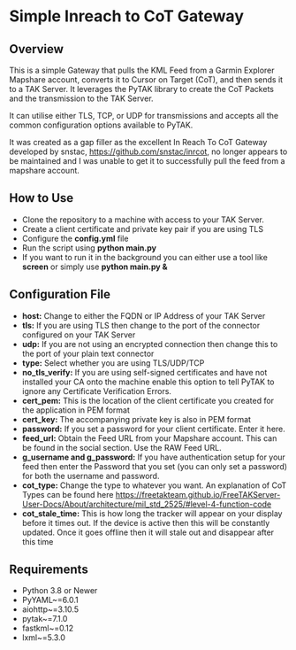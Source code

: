 # Simple Inreach to CoT Gateway

## Overview

This is a simple Gateway that pulls the KML Feed from a Garmin Explorer Mapshare account, converts it to Cursor on Target (CoT), and then sends it to a TAK Server. It leverages the PyTAK library to create the CoT Packets and the transmission to the TAK Server. 

It can utilise either TLS, TCP, or UDP for transmissions and accepts all the common configuration options available to PyTAK. 

It was created as a gap filler as the excellent In Reach To CoT Gateway developed by snstac, https://github.com/snstac/inrcot, no longer appears to be maintained and I was unable to get it to successfully pull the feed from a mapshare account. 

## How to Use

- Clone the repository to a machine with access to your TAK Server. 
- Create a client certificate and private key pair if you are using TLS
- Configure the **config.yml** file
- Run the script using **python main.py**
- If you want to run it in the background you can either use a tool like **screen** or simply use **python main.py &**
  
## Configuration File
  - **host:** Change to either the FQDN or IP Address of your TAK Server
  - **tls:** If you are using TLS then change to the port of the connector configured on your TAK Server
  - **udp:** If you are not using an encrypted connection then change this to the port of your plain text connector
  - **type:** Select whether you are using TLS/UDP/TCP
  - **no_tls_verify:** If you are using self-signed certificates and have not installed your CA onto the machine enable this option to tell PyTAK to ignore any Certificate Verification Errors.
  - **cert_pem:** This is the location of the client certificate you created for the application in PEM format
  - **cert_key:** The accompanying private key is also in PEM format
  - **password:** If you set a password for your client certificate. Enter it here. 
  - **feed_url:** Obtain the Feed URL from your Mapshare account. This can be found in the social section. Use the RAW Feed URL.
  - **g_username and g_password:** If you have authentication setup for your feed then enter the Password that you set (you can only set a password) for both the username and password.
  - **cot_type:** Change the type to whatever you want. An explanation of CoT Types can be found here https://freetakteam.github.io/FreeTAKServer-User-Docs/About/architecture/mil_std_2525/#level-4-function-code
  - **cot_stale_time:** This is how long the tracker will appear on your display before it times out. If the device is active then this will be constantly updated. Once it goes offline then it will stale out and disappear after this time

## Requirements

- Python 3.8 or Newer
- PyYAML~=6.0.1
- aiohttp~=3.10.5
- pytak~=7.1.0
- fastkml~=0.12
- lxml~=5.3.0
